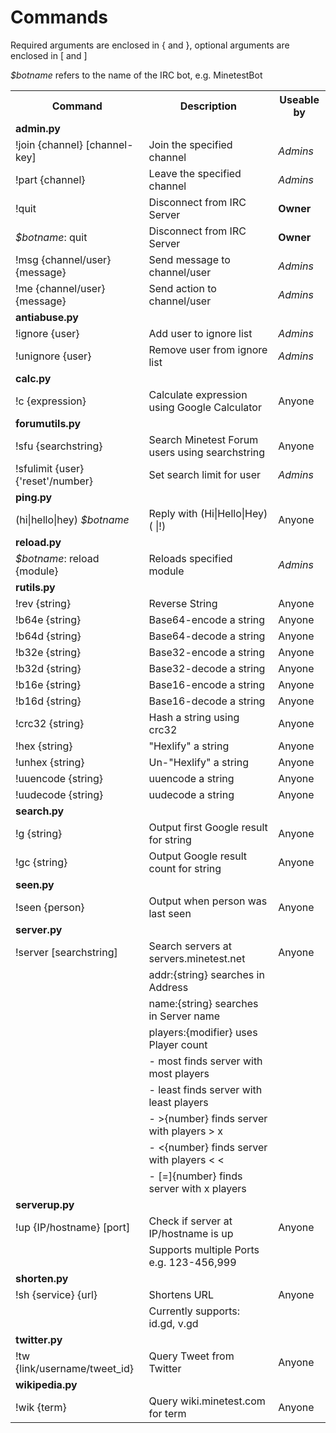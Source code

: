 Commands
========
Required arguments are enclosed in { and }, optional arguments are enclosed in \[ and \]

<i>$botname</i> refers to the name of the IRC bot, e.g. MinetestBot

<table>
    <tr> <th>Command</th>                           <th>Description</th>                                     <th>Useable by</th>    </tr>
    <tr> <td><b>admin.py</b></td>                   <td></td>                                                <td></td>              </tr>
    <tr> <td>!join {channel} [channel-key]</td>     <td>Join the specified channel</td>                      <td><i>Admins</i></td> </tr>
    <tr> <td>!part {channel}</td>                   <td>Leave the specified channel</td>                     <td><i>Admins</i></td> </tr>
    <tr> <td>!quit</td>                             <td>Disconnect from IRC Server</td>                      <td><b>Owner</b></td>  </tr>
    <tr> <td><i>$botname</i>: quit</td>             <td>Disconnect from IRC Server</td>                      <td><b>Owner</b></td>  </tr>
    <tr> <td>!msg {channel/user} {message}</td>     <td>Send message to channel/user</td>                    <td><i>Admins</i></td> </tr>
    <tr> <td>!me {channel/user} {message}</td>      <td>Send action to channel/user</td>                     <td><i>Admins</i></td> </tr>
    <tr> <td><b>antiabuse.py</b></td>               <td></td>                                                <td></td>              </tr>
    <tr> <td>!ignore {user}</td>                    <td>Add user to ignore list</td>                         <td><i>Admins</i></td> </tr>
    <tr> <td>!unignore {user}</td>                  <td>Remove user from ignore list</td>                    <td><i>Admins</i></td> </tr>
    <tr> <td><b>calc.py</b></td>                    <td></td>                                                <td></td>              </tr>
    <tr> <td>!c {expression}</td>                   <td>Calculate expression using Google Calculator</td>    <td>Anyone</td>        </tr>
    <tr> <td><b>forumutils.py</b></td>              <td></td>                                                <td></td>              </tr>
    <tr> <td>!sfu {searchstring}</td>               <td>Search Minetest Forum users using searchstring</td>  <td>Anyone</td>        </tr>
    <tr> <td>!sfulimit {user} {'reset'/number}</td> <td>Set search limit for user</td>                       <td><i>Admins</i></td> </tr>
    <tr> <td><b>ping.py</b></td>                    <td></td>                                                <td></td>              </tr>
    <tr> <td>(hi|hello|hey) <i>$botname</i></td>    <td>Reply with (Hi|Hello|Hey)( |!)</td>                  <td>Anyone</td>        </tr>
    <tr> <td><b>reload.py</b></td>                  <td></td>                                                <td></td>              </tr>
    <tr> <td><i>$botname</i>: reload {module}</td>  <td>Reloads specified module</td>                        <td><i>Admins</i></td> </tr>
    <tr> <td><b>rutils.py</b></td>                  <td></td>                                                <td></td>              </tr>
    <tr> <td>!rev {string}</td>                     <td>Reverse String</td>                                  <td>Anyone</td>        </tr>
    <tr> <td>!b64e {string}</td>                    <td>Base64-encode a string</td>                          <td>Anyone</td>        </tr>
    <tr> <td>!b64d {string}</td>                    <td>Base64-decode a string</td>                          <td>Anyone</td>        </tr>
    <tr> <td>!b32e {string}</td>                    <td>Base32-encode a string</td>                          <td>Anyone</td>        </tr>
    <tr> <td>!b32d {string}</td>                    <td>Base32-decode a string</td>                          <td>Anyone</td>        </tr>
    <tr> <td>!b16e {string}</td>                    <td>Base16-encode a string</td>                          <td>Anyone</td>        </tr>
    <tr> <td>!b16d {string}</td>                    <td>Base16-decode a string</td>                          <td>Anyone</td>        </tr>
    <tr> <td>!crc32 {string}</td>                   <td>Hash a string using crc32</td>                       <td>Anyone</td>        </tr>
    <tr> <td>!hex {string}</td>                     <td>"Hexlify" a string</td>                              <td>Anyone</td>        </tr>
    <tr> <td>!unhex {string}</td>                   <td>Un-"Hexlify" a string</td>                           <td>Anyone</td>        </tr>
    <tr> <td>!uuencode {string}</td>                <td>uuencode a string</td>                               <td>Anyone</td>        </tr>
    <tr> <td>!uudecode {string}</td>                <td>uudecode a string</td>                               <td>Anyone</td>        </tr>
    <tr> <td><b>search.py</b></td>                  <td></td>                                                <td></td>              </tr>
    <tr> <td>!g {string}</td>                       <td>Output first Google result for string</td>           <td>Anyone</td>        </tr>
    <tr> <td>!gc {string}</td>                      <td>Output Google result count for string</td>           <td>Anyone</td>        </tr>
    <tr> <td><b>seen.py</b></td>                    <td></td>                                                <td></td>              </tr>
    <tr> <td>!seen {person}</td>                    <td>Output when person was last seen</td>                <td>Anyone</td>        </tr>
    <tr> <td><b>server.py</b></td>                  <td></td>                                                <td></td>              </tr>
    <tr> <td>!server [searchstring]</td>            <td>Search servers at servers.minetest.net</td>          <td>Anyone</td>        </tr>
    <tr> <td></td>                                  <td>addr:{string} searches in Address</td>               <td></td>              </tr>
    <tr> <td></td>                                  <td>name:{string} searches in Server name</td>           <td></td>              </tr>
    <tr> <td></td>                                  <td>players:{modifier} uses Player count</td>            <td></td>              </tr>
    <tr> <td></td>                                  <td>- most finds server with most players</td>           <td></td>              </tr>
    <tr> <td></td>                                  <td>- least finds server with least players</td>         <td></td>              </tr>
    <tr> <td></td>                                  <td>- >{number} finds server with players > x</td>       <td></td>              </tr>
    <tr> <td></td>                                  <td>- &lt;{number} finds server with players < &lt;</td> <td></td>              </tr>
    <tr> <td></td>                                  <td>- [=]{number} finds server with x players</td>       <td></td>              </tr>
    <tr> <td><b>serverup.py</b></td>                <td></td>                                                <td></td>              </tr>
    <tr> <td>!up {IP/hostname} [port]</td>          <td>Check if server at IP/hostname is up</td>            <td>Anyone</td>        </tr>
    <tr> <td></td>                                  <td>Supports multiple Ports e.g. 123-456,999</td>        <td></td>              </tr>
    <tr> <td><b>shorten.py</b></td>                 <td></td>                                                <td></td>              </tr>
    <tr> <td>!sh {service} {url}</td>               <td>Shortens URL</td>                                    <td>Anyone</td>        </tr>
    <tr> <td></td>                                  <td>Currently supports: id.gd, v.gd</td>                 <td></td>              </tr>
    <tr> <td><b>twitter.py</b></td>                 <td></td>                                                <td></td>              </tr>
    <tr> <td>!tw {link/username/tweet_id}</td>      <td>Query Tweet from Twitter</td>                        <td>Anyone</td>        </tr>
    <tr> <td><b>wikipedia.py</b></td>               <td></td>                                                <td></td>              </tr>
    <tr> <td>!wik {term}</td>                       <td>Query wiki.minetest.com for term</td>                <td>Anyone</td>        </tr>
</table>
